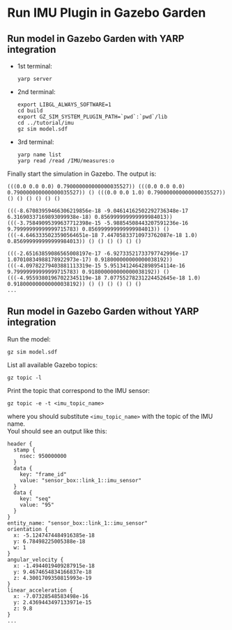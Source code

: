 # Run IMU Plugin in Gazebo Garden

## Run model in Gazebo Garden with YARP integration

- 1st terminal:
  ~~~
  yarp server
  ~~~
- 2nd terminal:
  ~~~
  export LIBGL_ALWAYS_SOFTWARE=1 
  cd build
  export GZ_SIM_SYSTEM_PLUGIN_PATH=`pwd`:`pwd`/lib
  cd ../tutorial/imu
  gz sim model.sdf
  ~~~
- 3rd terminal:
  ~~~
  yarp name list
  yarp read /read /IMU/measures:o
  ~~~

Finally start the simulation in Gazebo. The output is:
~~~
(((0.0 0.0 0.0) 0.790000000000000035527)) (((0.0 0.0 0.0) 0.790000000000000035527)) () (((0.0 0.0 1.0) 0.790000000000000035527)) () () () () () ()

(((-8.67083959466306219856e-18 -9.04614162502292736348e-17 6.31690337169893099938e-18) 0.856999999999999984013)) (((-3.75849095399637712398e-15 -5.98854508443207591236e-16 9.79999999999999715783) 0.856999999999999984013)) () (((-4.6463335023590564651e-18 7.44705833710973762087e-18 1.0) 0.856999999999999984013)) () () () () () ()

(((-2.65163859086565008197e-17 -6.92733521733797742996e-17 1.07010834988178922973e-17) 0.918000000000000038192)) (((-4.09782279403881113319e-15 5.95134124642898954114e-16 9.79999999999999715783) 0.918000000000000038192)) () (((-4.95593801967022345119e-18 7.07755278231224452645e-18 1.0) 0.918000000000000038192)) () () () () () ()
...
~~~

## Run model in Gazebo Garden without YARP integration
Run the model:
```
gz sim model.sdf
```
List all available Gazebo topics:
```
gz topic -l
```
Print the topic that correspond to the IMU sensor:
```
gz topic -e -t <imu_topic_name>
```
where you should substitute `<imu_topic_name>` with the topic of the IMU name.    
Youl should see an output like this:
```
header {
  stamp {
    nsec: 950000000
  }
  data {
    key: "frame_id"
    value: "sensor_box::link_1::imu_sensor"
  }
  data {
    key: "seq"
    value: "95"
  }
}
entity_name: "sensor_box::link_1::imu_sensor"
orientation {
  x: -5.1247474484916385e-18
  y: 6.78498225005388e-18
  w: 1
}
angular_velocity {
  x: -1.4944019409287915e-18
  y: 9.4674654834166837e-18
  z: 4.3001709350815993e-19
}
linear_acceleration {
  x: -7.07328548583498e-16
  y: 2.4369443497133971e-15
  z: 9.8
}
...
```


